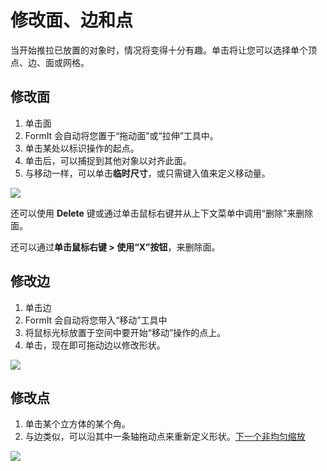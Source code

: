 # 修改面、边和点

当开始推拉已放置的对象时，情况将变得十分有趣。单击将让您可以选择单个顶点、边、面或网格。

## 修改面

1. 单击面
2. FormIt 会自动将您置于“拖动面”或“拉伸”工具中。
3. 单击某处以标识操作的起点。
4. 单击后，可以捕捉到其他对象以对齐此面。
5. 与移动一样，可以单击**临时尺寸**，或只需键入值来定义移动量。

![](../.gitbook/assets/modify.png)

还可以使用 **Delete** 键或通过单击鼠标右键并从上下文菜单中调用“删除”来删除面。

还可以通过**单击鼠标右键 > 使用“X”按钮**，来删除面。

## 修改边

1. 单击边
2. FormIt 会自动将您带入“移动”工具中
3. 将鼠标光标放置于空间中要开始“移动”操作的点上。
4. 单击，现在即可拖动边以修改形状。

![](../.gitbook/assets/modify2.png)

## 修改点

1. 单击某个立方体的某个角。
2. 与边类似，可以沿其中一条轴拖动点来重新定义形状。[下一个非均匀缩放](non-uniform-scale.md)

![](<../.gitbook/assets/modify3 (1) (1).png>)
